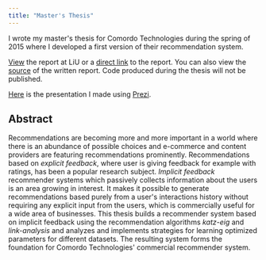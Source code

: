 ```yaml
---
title: "Master's Thesis"
---
```


I wrote my master's thesis for Comordo Technologies during the spring of 2015 where I developed a first version of their recommendation system.

[View][liu_report] the report at LiU or a [direct link][report] to the report. You can also view the [source][src] of the written report. Code produced during the thesis will not be published.

[Here][presentation] is the presentation I made using [Prezi][].

Abstract
--------

Recommendations are becoming more and more important in a world where there is an abundance of possible choices and e-commerce and content providers are featuring recommendations prominently. Recommendations based on *explicit feedback*, where user is giving feedback for example with ratings, has been a popular research subject. *Implicit feedback* recommender systems which passively collects information about the users is an area growing in interest. It makes it possible to generate recommendations based purely from a user's interactions history without requiring any explicit input from the users, which is commercially useful for a wide area of businesses. This thesis builds a recommender system based on implicit feedback using the recommendation algorithms *katz-eig* and *link-analysis* and analyzes and implements strategies for learning optimized parameters for different datasets. The resulting system forms the foundation for Comordo Technologies' commercial recommender system.

[liu_report]: http://urn.kb.se/resolve?urn=urn%3Anbn%3Ase%3Aliu%3Adiva-119169 "The report at LiU"
[report]: http://liu.diva-portal.org/smash/get/diva2:821501/FULLTEXT01.pdf "The report"
[src]: https://github.com/treeman/masters-thesis/ "Source for the report"
[presentation]: https://prezi.com/krjyzmkda2qb/master-thesis-presentation/?utm_campaign=share&utm_medium=copy "My presentation"
[Prezi]: https://prezi.com/ "Prezi"

